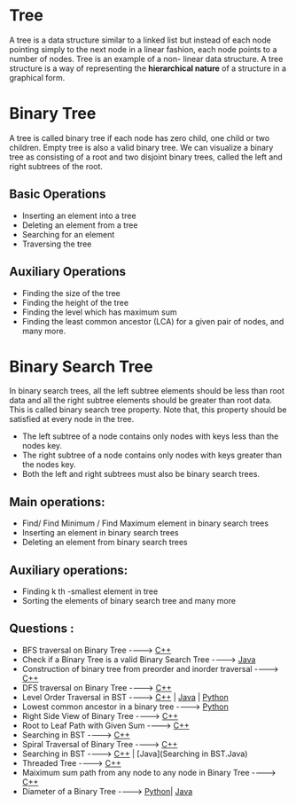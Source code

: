 # Tree

A tree is a data structure similar to a linked list but instead of each node pointing simply to the
next node in a linear fashion, each node points to a number of nodes. Tree is an example of a non-
linear data structure. A tree structure is a way of representing the **hierarchical nature** of a structure
in a graphical form.

# Binary Tree

A tree is called binary tree if each node has zero child, one child or two children. Empty tree is
also a valid binary tree. We can visualize a binary tree as consisting of a root and two disjoint
binary trees, called the left and right subtrees of the root.

## Basic Operations

- Inserting an element into a tree
- Deleting an element from a tree
- Searching for an element
- Traversing the tree

## Auxiliary Operations

- Finding the size of the tree
- Finding the height of the tree
- Finding the level which has maximum sum
- Finding the least common ancestor (LCA) for a given pair of nodes, and many more.

# Binary Search Tree

In binary search trees, all the left subtree elements should be less than root data and all the right
subtree elements should be greater than root data. This is called binary search tree property. Note
that, this property should be satisfied at every node in the tree.

- The left subtree of a node contains only nodes with keys less than the nodes key.
- The right subtree of a node contains only nodes with keys greater than the nodes key.
- Both the left and right subtrees must also be binary search trees.

## Main operations:

- Find/ Find Minimum / Find Maximum element in binary search trees
- Inserting an element in binary search trees
- Deleting an element from binary search trees

## Auxiliary operations:

- Finding k th -smallest element in tree
- Sorting the elements of binary search tree and many more

## Questions :

- BFS traversal on Binary Tree ----> [C++](/Code/C++/binary_tree_BFS_traversal.cpp)
- Check if a Binary Tree is a valid Binary Search Tree ----> [Java](/Code/Java/check_valid_BST.java)
- Construction of binary tree from preorder and inorder traversal ----> [C++](/Code/C++/binary_tree_from_preorder_and_inorder.cpp)
- DFS traversal on Binary Tree ----> [C++](/Code/C++/binary_tree_DFS_traversal.cpp)
- Level Order Traversal in BST ----> [C++]() | [Java]() | [Python](/Code/Python/level_order_traversal_binary_tree.py)
- Lowest common ancestor in a binary tree ----> [Python](/Code/Python/LCA_in_binary_tree.py)
- Right Side View of Binary Tree ----> [C++](/Code/C++/Right_Side_View_of_Binary_Tree.cpp)
- Root to Leaf Path with Given Sum ----> [C++](/Code/C++/Root_to_leaf_path_with_given_sum.cpp)
- Searching in BST ----> [C++](/Code/C++/searching_in_bst.cpp)
- Spiral Traversal of Binary Tree ----> [C++](/Code/C++/spiral_traversal_of_binary_tree.cpp)
- Searching in BST ----> [C++](/Code/C++/searching_in_bst.cpp) | [Java](Searching in BST.Java)
- Threaded Tree ----> [C++](/Code/C++/threaded_binary_tree.cpp)
- Maiximum sum path from any node to any node in Binary Tree ----> [C++](/Code/C++/max_tree_path.cpp)
- Diameter of a Binary Tree ----> [Python](/Code/Python/Diameter_BinaryTree.py)| [Java](/Code/Java/Diameter_BinaryTree.java)
